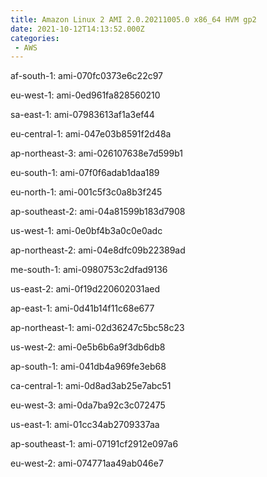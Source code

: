 ```yaml
---
title: Amazon Linux 2 AMI 2.0.20211005.0 x86_64 HVM gp2
date: 2021-10-12T14:13:52.000Z
categories:
 - AWS
---
```


af-south-1: ami-070fc0373e6c22c97

eu-west-1: ami-0ed961fa828560210

sa-east-1: ami-07983613af1a3ef44

eu-central-1: ami-047e03b8591f2d48a

ap-northeast-3: ami-026107638e7d599b1

eu-south-1: ami-07f0f6adab1daa189

eu-north-1: ami-001c5f3c0a8b3f245

ap-southeast-2: ami-04a81599b183d7908

us-west-1: ami-0e0bf4b3a0c0e0adc

ap-northeast-2: ami-04e8dfc09b22389ad

me-south-1: ami-0980753c2dfad9136

us-east-2: ami-0f19d220602031aed

ap-east-1: ami-0d41b14f11c68e677

ap-northeast-1: ami-02d36247c5bc58c23

us-west-2: ami-0e5b6b6a9f3db6db8

ap-south-1: ami-041db4a969fe3eb68

ca-central-1: ami-0d8ad3ab25e7abc51

eu-west-3: ami-0da7ba92c3c072475

us-east-1: ami-01cc34ab2709337aa

ap-southeast-1: ami-07191cf2912e097a6

eu-west-2: ami-074771aa49ab046e7

